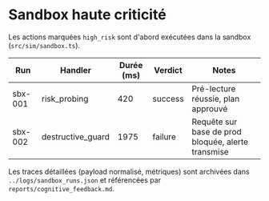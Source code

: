 # Sandbox haute criticité

Les actions marquées `high_risk` sont d'abord exécutées dans la sandbox (`src/sim/sandbox.ts`).

| Run | Handler | Durée (ms) | Verdict | Notes |
| --- | --- | --- | --- | --- |
| sbx-001 | risk_probing | 420 | success | Pré-lecture réussie, plan approuvé |
| sbx-002 | destructive_guard | 1975 | failure | Requête sur base de prod bloquée, alerte transmise |

Les traces détaillées (payload normalisé, métriques) sont archivées dans
`../logs/sandbox_runs.json` et référencées par `reports/cognitive_feedback.md`.
